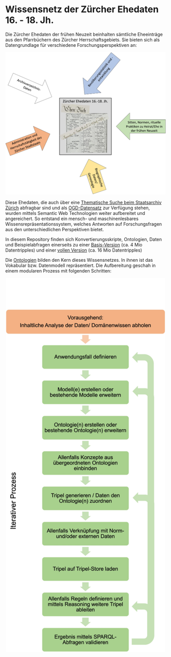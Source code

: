 # Wissensnetz der Zürcher Ehedaten 16. - 18. Jh.     

Die Zürcher Ehedaten der frühen Neuzeit beinhalten sämtliche Eheeinträge aus den Pfarrbüchern des Zürcher Herrschaftsgebiets. Sie bieten sich als Datengrundlage für verschiedene Forschungsperspektiven an: 

<div align="center"><img src="/images/Perspektiven_auf_Ehedaten.jpg" width="800"></div>


Diese Ehedaten, die auch über eine [Thematische Suche beim Staatsarchiv Zürich](https://archives-quickaccess.ch/search/stazh/edb) abfragbar sind und als [OGD-Datensatz](https://www.zh.ch/de/politik-staat/statistik-daten/datenkatalog.html#/datasets/468@staatsarchiv-kanton-zuerich) zur Verfügung stehen, wurden mittels Semantic Web Technologien weiter aufbereitet und angereichert. So entstand ein mensch- und maschinenlesbares Wissensrepräsentationssystem, welches Antworten auf Forschungsfragen aus den unterschiedlichen Perspektiven bietet. 

In diesem Repository finden sich Konvertierungsskripte, Ontologien, Daten und Beispielabfragen einerseits zu einer [Basis-Version](/basic_version/)  (ca. 4 Mio Datentripples) und einer [vollen Version](full_version) (ca. 16 Mio Datentripples)

Die [Ontologien](/ontology/) bilden den Kern dieses Wissensnetzes. In ihnen ist das Vokabular bzw. Datenmodell repräsentiert. Die Aufbereitung geschah in einem modularen Prozess mit folgenden Schritten:

<div align="center"><img src="/images/aufbereitungsprozess.jpg" width="500"></div>
